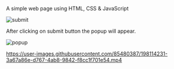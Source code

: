 A simple web page using HTML, CSS & JavaScript

![submit](https://user-images.githubusercontent.com/85480387/198113637-4a58034e-5a41-4cc7-a68d-e9523ac4e097.jpg)

After clicking on submit button the popup will appear.

![popup](https://user-images.githubusercontent.com/85480387/198113661-51577508-6b2d-4cbb-babf-7e90317a1c7a.jpg)




https://user-images.githubusercontent.com/85480387/198114231-3a67a86e-d767-4ab8-9842-f8cc1f701e54.mp4

